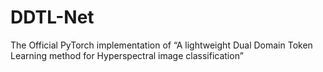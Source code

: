 # DDTL-Net
The Official PyTorch implementation of “A lightweight Dual Domain Token Learning method for Hyperspectral image classification”
